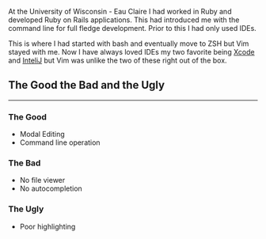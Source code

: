 At the University of Wisconsin - Eau Claire I had worked in Ruby and developed
Ruby on Rails applications. This had introduced me with the command line for
full fledge development. Prior to this I had only used IDEs.

This is where I had started with bash and eventually move to ZSH but Vim stayed
with me. Now I have always loved IDEs my two favorite being
[Xcode](https://developer.apple.com/xcode/) and
[InteliJ](https://www.jetbrains.com/idea/) but Vim was unlike the two of these
right out of the box.

## The Good the Bad and the Ugly

---

### The Good
- Modal Editing
- Command line operation

### The Bad
- No file viewer
- No autocompletion

### The Ugly
- Poor highlighting

